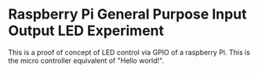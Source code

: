 # Raspberry Pi General Purpose Input Output LED Experiment
This is a proof of concept of LED control via GPIO of a raspberry Pi.
This is the micro controller equivalent of "Hello world!".